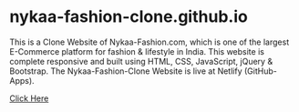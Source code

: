 # nykaa-fashion-clone.github.io
This is a Clone Website of Nykaa-Fashion.com, which is one of the largest E-Commerce platform for fashion & lifestyle in India. 
This website is complete responsive and built using HTML, CSS, JavaScript, jQuery & Bootstrap. The Nykaa-Fashion-Clone Website is live at Netlify (GitHub-Apps).

[Click Here](https://nykaa-fashion-clone-github.netlify.app/)

